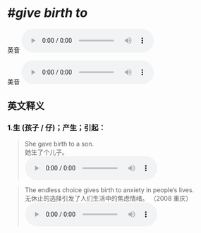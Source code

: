 # ***\#give birth to*** 
英音
<audio src="./media/give birth to1.aac" controls="controls"></audio>

美音
<audio src="./media/give birth to2.aac" controls="controls"></audio>



  

英文释义
---
### 1.**生 (孩子 / 仔)；产生；引起：**  

 > She gave birth to a son.   
 > 她生了个儿子。    
<audio src="./media/2-birth.aac" controls="controls"></audio>

 > The endless choice gives birth to anxiety in people’s lives.  
 > 无休止的选择引发了人们生活中的焦虑情绪。  （2008 重庆）  
<audio src="./media/3-birth.aac" controls="controls"></audio>


